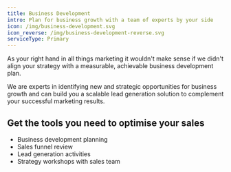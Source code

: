 ```yaml
---
title: Business Development
intro: Plan for business growth with a team of experts by your side
icon: /img/business-development.svg
icon_reverse: /img/business-development-reverse.svg
serviceType: Primary
---
```


As your right hand in all things marketing it wouldn't make sense if we didn't
align your strategy with a measurable, achievable business development plan.

We are experts in identifying new and strategic opportunities for business
growth and can build you a scalable lead generation solution to complement your
successful marketing results.

## Get the tools you need to optimise your sales

* Business development planning
* Sales funnel review
* Lead generation activities
* Strategy workshops with sales team
